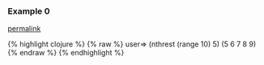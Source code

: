 ### Example 0
[permalink](#example-0)

{% highlight clojure %}
{% raw %}
user=> (nthrest (range 10) 5)
(5 6 7 8 9){% endraw %}
{% endhighlight %}


